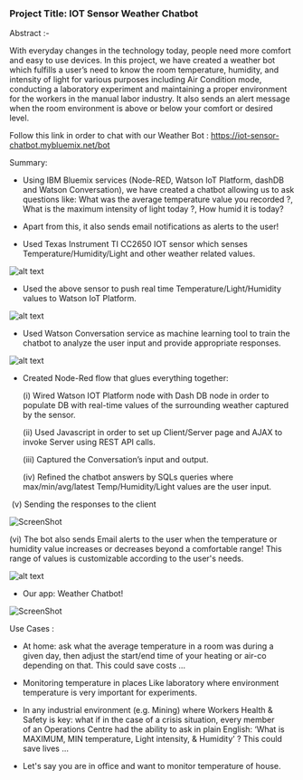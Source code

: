 
### Project Title: IOT Sensor Weather Chatbot 

Abstract :-

With everyday changes in the technology today, people need more comfort and easy to use devices. In this project, we have created a weather bot which fulfills a user’s need to know the room temperature, humidity, and intensity of light for
various purposes including Air Condition mode, conducting a laboratory experiment and maintaining a proper environment
for the workers in the manual labor industry. It also sends an alert message when the room environment is above or below your
comfort or desired level. 

Follow this link in order to chat with our Weather Bot : https://iot-sensor-chatbot.mybluemix.net/bot

Summary:

- Using IBM Bluemix services (Node-RED, Watson IoT Platform, dashDB and Watson Conversation), we have created a chatbot allowing us to ask questions like: What was the average temperature value you recorded ?, What is the maximum intensity of light today ?, How humid it is today? 

- Apart from this, it also sends email notifications as alerts to the user!

- Used Texas Instrument TI CC2650 IOT sensor which senses Temperature/Humidity/Light and other weather related values.

![alt text](https://raw.github.com/SJSU272LabS17/Project-Team-9/master/Sensor.jpg)

- Used the above sensor to push real time Temperature/Light/Humidity values to Watson IoT Platform.

![alt text](https://raw.github.com/SJSU272LabS17/Project-Team-9/master/IoT.png)

- Used Watson Conversation service as machine learning tool to train the chatbot to analyze the user input and provide appropriate responses.
  
![alt text](https://raw.github.com/SJSU272LabS17/Project-Team-9/master/Watson_Dialog.png)

- Created Node-Red flow that glues everything together:
  
  (i) Wired Watson IOT Platform node with Dash DB node in order to populate DB with real-time values of the surrounding weather captured by the sensor.
  
  (ii) Used Javascript in order to set up Client/Server page and AJAX to invoke Server using REST API calls.
  
  (iii) Captured the Conversation’s input and output.
  
  (iv) Refined the chatbot answers by SQLs queries where max/min/avg/latest Temp/Humidity/Light values are the user input.
  
  (v) Sending the responses to the client

  ![ScreenShot](https://raw.github.com/SJSU272LabS17/Project-Team-9/master/node-red.png)

  (vi) The bot also sends Email alerts to the user when the temperature or humidity value increases or decreases beyond a comfortable range! This range of values is customizable according to the user's needs.

 ![alt text](https://raw.github.com/SJSU272LabS17/Project-Team-9/master/Alert.png)

- Our app: Weather Chatbot! 

 ![ScreenShot](https://raw.github.com/SJSU272LabS17/Project-Team-9/master/chatbot.png)


Use Cases :

- At home: ask what the average temperature in a room was during a given day, then adjust the start/end time of your heating or air-co depending on that. This could save costs …

- Monitoring temperature in places Like laboratory where environment temperature is very important for experiments.

- In any industrial environment (e.g. Mining) where Workers Health & Safety is key: what if in the case of a crisis situation, every member of an Operations Centre had the ability to ask in plain English: ‘What is MAXIMUM, MIN temperature, Light intensity, & Humidity’ ? This could save lives … 

- Let's say you are in office and want to monitor temperature of house.


